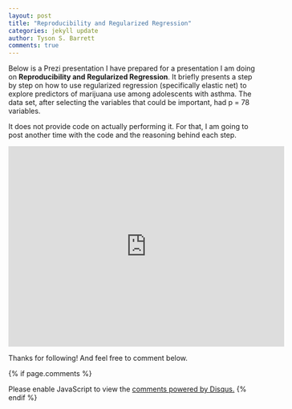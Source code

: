 ```yaml
---
layout: post
title: "Reproducibility and Regularized Regression"
categories: jekyll update
author: Tyson S. Barrett
comments: true
---
```


Below is a Prezi presentation I have prepared for a presentation I am doing on **Reproducibility and Regularized Regression**. It briefly presents a step by step on how to use regularized regression (specifically elastic net) to explore predictors of marijuana use among adolescents with asthma. The data set, after selecting the variables that could be important, had p = 78 variables. 

It does not provide code on actually performing it. For that, I am going to post another time with the code and the reasoning behind each step.

<iframe id="iframe_container" frameborder="0" webkitallowfullscreen="" mozallowfullscreen="" allowfullscreen="" width="550" height="400" src="https://prezi.com/embed/jjw8kev_00qk/?bgcolor=ffffff&amp;lock_to_path=1&amp;autoplay=0&amp;autohide_ctrls=0&amp;landing_data=bHVZZmNaNDBIWnNjdEVENDRhZDFNZGNIUE43MHdLNWpsdFJLb2ZHanI0am1TWHIwR0RnL09jSVkzVEx0OEVtakFnPT0&amp;landing_sign=i8yXOpqg1v3U0Si_kylHELbHCAb31NVPpqIN204PjvM"></iframe>

Thanks for following! And feel free to comment below.


{% if page.comments %} 
<div id="disqus_thread"></div>
<script>
    /**
     *  RECOMMENDED CONFIGURATION VARIABLES: EDIT AND UNCOMMENT THE SECTION BELOW TO INSERT DYNAMIC VALUES FROM YOUR PLATFORM OR CMS.
     *  LEARN WHY DEFINING THESE VARIABLES IS IMPORTANT: https://disqus.com/admin/universalcode/#configuration-variables
     */
    /*
    var disqus_config = function () {
        this.page.url = page.url;  // Replace PAGE_URL with your page's canonical URL variable
        this.page.identifier = page.identifer; // Replace PAGE_IDENTIFIER with your page's unique identifier variable
    };
    */
    (function() {  // DON'T EDIT BELOW THIS LINE
        var d = document, s = d.createElement('script');
        
        s.src = '//tysonstanley.disqus.com/embed.js';
        
        s.setAttribute('data-timestamp', +new Date());
        (d.head || d.body).appendChild(s);
    })();
</script>
<noscript>Please enable JavaScript to view the <a href="https://disqus.com/?ref_noscript" rel="nofollow">comments powered by Disqus.</a></noscript>
{% endif %}


